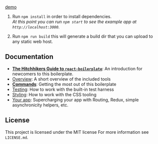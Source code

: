 [demo](https://build-xdvllaztwf.now.sh)

1. Run `npm install` in order to install dependencies.<br />
   *At this point you can run `npm start` to see the example app at `http://localhost:3000`.*

2. Run `npm run build` this will generate a build dir that you can upload to any static web host.<br />

## Documentation

- [**The Hitchhikers Guide to `react-boilerplate`**](docs/general/introduction.md): An introduction for newcomers to this boilerplate.
- [Overview](docs/general): A short overview of the included tools
- [**Commands**](docs/general/commands.md): Getting the most out of this boilerplate
- [Testing](docs/testing): How to work with the built-in test harness
- [Styling](docs/css): How to work with the CSS tooling
- [Your app](docs/js): Supercharging your app with Routing, Redux, simple
  asynchronicity helpers, etc.

## License

This project is licensed under the MIT license
For more information see `LICENSE.md`.
